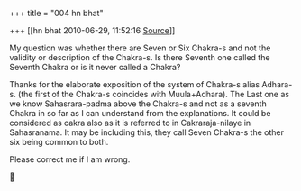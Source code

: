 +++
title = "004 hn bhat"

+++
[[hn bhat	2010-06-29, 11:52:16 [Source](https://groups.google.com/g/bvparishat/c/9a1BCmI5yqQ)]]



My question was whether there are Seven or Six Chakra-s and not the validity or description of the Chakra-s. Is there Seventh one called the Seventh Chakra or is it never called a Chakra?

  

Thanks for the elaborate exposition of the system of Chakra-s alias Adhara-s. (the first of the Chakra-s coincides with Muula+Adhara). The Last one as we know Sahasrara-padma above the Chakra-s and not as a seventh Chakra in so far as I can understand from the explanations. It could be considered as cakra also as it is referred to in Cakraraja-nilaye in Sahasranama. It may be including this, they call Seven Chakra-s the other six being common to both.

  

Please correct me if I am wrong.  
  



